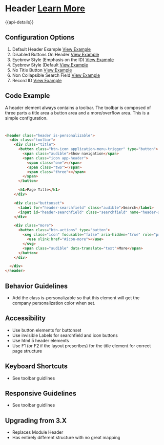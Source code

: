 
# Header  [Learn More](#)

{{api-details}}

## Configuration Options

1. Default Header Example [View Example]( ../components/header/example-index)
2. Disabled Buttons On Header [View Example]( ../components/header/example-disabled-buttons)
3. Eyebrow Style (Emphasis on the ID) [View Example]( ../components/header/example-emphasize-id)
4. Eyebrow Style (Default [View Example]( ../components/header/example-eyebrow)
5. No Title Button [View Example]( ../components/header/example-no-title-button)
6. Non Collapsible Search Field [View Example]( ../components/header/example-non-collapsible-searchfield)
7. Record ID [View Example]( ../components/header/example-record-id)

## Code Example

A header element always contains a toolbar. The toolbar is composed of three parts a title area a button area and a more/overflow area.
This is a simple configuration.

```html


<header class="header is-personalizable">
  <div class="toolbar">
    <div class="title">
      <button class="btn-icon application-menu-trigger" type="button">
        <span class="audible">Show navigation</span>
        <span class="icon app-header">
          <span class="one"></span>
          <span class="two"></span>
          <span class="three"></span>
        </span>
      </button>

      <h1>Page Title</h1>
    </div>

    <div class="buttonset">
      <label for="header-searchfield" class="audible">Search</label>
      <input id="header-searchfield" class="searchfield" name="header-searchfield" />
    </div>

    <div class="more">
      <button class="btn-actions" type="button">
        <svg class="icon" focusable="false" aria-hidden="true" role="presentation">
          <use xlink:href="#icon-more"></use>
        </svg>
        <span class="audible" data-translate="text">More</span>
      </button>
    </div>

  </div>
</header>


```

## Behavior Guidelines

- Add the class is-personalizable so that this element will get the company personalization color when set.

## Accessibility

- Use button elements for buttonset
- Use invisible Labels for searchfield and icon buttons
- Use html 5 header elements
- Use F1 (or F2 if the layout prescribes) for the title element for correct page structure

## Keyboard Shortcuts

- See toolbar guidlines

## Responsive Guidelines

- See toolbar guidlines

## Upgrading from 3.X

- Replaces Module Header
- Has entirely different structure with no great mapping
